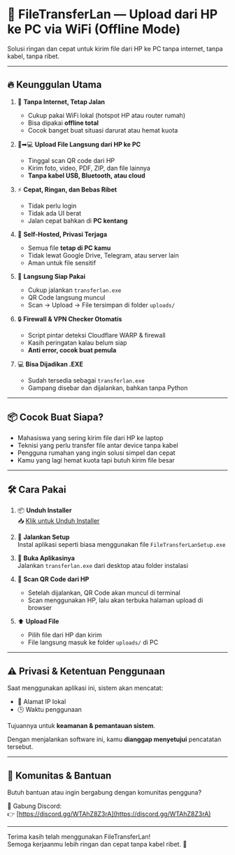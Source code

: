 # 🚀 FileTransferLan — Upload dari HP ke PC via WiFi (Offline Mode)

Solusi ringan dan cepat untuk kirim file dari HP ke PC tanpa internet, tanpa kabel, tanpa ribet.

---

## 🔥 Keunggulan Utama

1. 🚫 **Tanpa Internet, Tetap Jalan**  
   - Cukup pakai WiFi lokal (hotspot HP atau router rumah)  
   - Bisa dipakai **offline total**  
   - Cocok banget buat situasi darurat atau hemat kuota

2. 📱➡💻 **Upload File Langsung dari HP ke PC**  
   - Tinggal scan QR code dari HP  
   - Kirim foto, video, PDF, ZIP, dan file lainnya  
   - **Tanpa kabel USB, Bluetooth, atau cloud**

3. ⚡ **Cepat, Ringan, dan Bebas Ribet**  
   - Tidak perlu login  
   - Tidak ada UI berat  
   - Jalan cepat bahkan di **PC kentang**

4. 🧠 **Self-Hosted, Privasi Terjaga**  
   - Semua file **tetap di PC kamu**  
   - Tidak lewat Google Drive, Telegram, atau server lain  
   - Aman untuk file sensitif

5. 🎯 **Langsung Siap Pakai**  
   - Cukup jalankan `transferlan.exe`  
   - QR Code langsung muncul  
   - Scan → Upload → File tersimpan di folder `uploads/`

6. 🔒 **Firewall & VPN Checker Otomatis**  
   - Script pintar deteksi Cloudflare WARP & firewall  
   - Kasih peringatan kalau belum siap  
   - **Anti error, cocok buat pemula**

7. 💻 **Bisa Dijadikan .EXE**  
   - Sudah tersedia sebagai `transferlan.exe`  
   - Gampang disebar dan dijalankan, bahkan tanpa Python

---

## 📦 Cocok Buat Siapa?

- Mahasiswa yang sering kirim file dari HP ke laptop  
- Teknisi yang perlu transfer file antar device tanpa kabel  
- Pengguna rumahan yang ingin solusi simpel dan cepat  
- Kamu yang lagi hemat kuota tapi butuh kirim file besar

---

## 🛠️ Cara Pakai

1. 📦 **Unduh Installer**  
📥 [Klik untuk Unduh Installer](https://github.com/kortek-los/FileTransferLan/raw/main/File%20Transfer%20Lan%20Installer.exe)



2. 🔧 **Jalankan Setup**  
   Instal aplikasi seperti biasa menggunakan file `FileTransferLanSetup.exe`

3. 🚀 **Buka Aplikasinya**  
   Jalankan `transferlan.exe` dari desktop atau folder instalasi

4. 📲 **Scan QR Code dari HP**  
   - Setelah dijalankan, QR Code akan muncul di terminal  
   - Scan menggunakan HP, lalu akan terbuka halaman upload di browser

5. ⬆ **Upload File**  
   - Pilih file dari HP dan kirim  
   - File langsung masuk ke folder `uploads/` di PC

---

## ⚠️ Privasi & Ketentuan Penggunaan

Saat menggunakan aplikasi ini, sistem akan mencatat:

- 📍 Alamat IP lokal
- 🕒 Waktu penggunaan

Tujuannya untuk **keamanan & pemantauan sistem**.

Dengan menjalankan software ini, kamu **dianggap menyetujui** pencatatan tersebut.

---

## 💬 Komunitas & Bantuan

Butuh bantuan atau ingin bergabung dengan komunitas pengguna?

🎯 Gabung Discord:  
👉 [https://discord.gg/WTAhZ8Z3rA](https://discord.gg/WTAhZ8Z3rA)

---

Terima kasih telah menggunakan FileTransferLan!  
Semoga kerjaanmu lebih ringan dan cepat tanpa kabel ribet. 🙏
